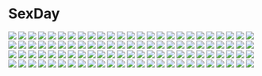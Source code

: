 # SexDay
![](https://konachan.com/image/3e78478d2e160e9a233368a139eea875/Konachan.com%20-%20116635%20chibi%20doll%20futami_yayoi%20hourai%20kaku_seiga%20kasodani_kyouko%20kirisame_marisa%20miyako_yoshika%20shanghai_doll%20soga_no_tojiko%20tagme%20touhou%20witch.jpg)
![](https://konachan.com/image/2ad1f2b6651d4b5524311f052be402ea/Konachan.com%20-%20230869%20aqua_eyes%20ass%20barefoot%20blonde_hair%20breasts%20censored%20close%20crown%20headband%20long_hair%20necklace%20nipples%20nopan%20pussy%20shibi%20staff%20thighhighs.jpg)
![](https://konachan.com/jpeg/f7d86af850b6d1d8a47fd890d38e0883/Konachan.com%20-%20199917%20blue_hair%20breast_hold%20breasts%20cum%20handjob%20long_hair%20navel%20nipples%20nude%20paizuri%20penis%20pubic_hair%20pussy_juice%20ricegnat%20sex%20twintails%20uncensored%20wink.jpg)
![](https://konachan.com/image/1a54973b4782346a0330dc120a052284/Konachan.com%20-%207069%20brown_hair%20crown%20dress%20glasses%20onija_taro%20torn_clothes.jpg)
![](https://konachan.com/jpeg/e2d56ed35fd235f81e05b5f84defc27b/Konachan.com%20-%2060427%20black_hair%20blush%20dress%20flowers%20goth-loli%20harukaze_setsuna%20loli%20lolita_fashion%20long_hair%20scan%20see_through%20tinkle.jpg)
![](https://konachan.com/jpeg/5961fb22ecf6092b140fc954773460b6/Konachan.com%20-%208784%20cat_smile%20hiiragi_kagami%20izumi_konata%20lucky_star%20school_uniform%20stars.jpg)
![](https://konachan.com/image/9d5c05a95c4d452893be8ee27c17f120/Konachan.com%20-%2021392%20saigyouji_yuyuko%20touhou.jpg)
![](https://konachan.com/image/fdfbc665d28d2c76d260ee056aac6bb8/Konachan.com%20-%20103058%20blonde_hair%20charlotte_%28mahou_shoujo_madoka_magica%29%20mahou_shoujo_madoka_magica%20pantyhose%20school_uniform%20takagi_hideaki%20tomoe_mami.jpg)
![](https://konachan.com/image/f510fad1975624912b2ba73ca04312eb/Konachan.com%20-%20244357%20aqua_hair%20boots%20braids%20building%20dress%20eyepatch%20gloves%20goggles%20hat%20long_hair%20male%20original%20red_eyes%20ruins%20short_hair%20twintails%20umbrella%20wristwear.jpg)
![](https://konachan.com/jpeg/e268df599c1aaeb3c8d51db36a589d0f/Konachan.com%20-%20275716%20animal_ears%20anthropomorphism%20blush%20brown_hair%20foxgirl%20garter%20girls_frontline%20k_milk12000%20long_hair%20multiple_tails%20necklace%20red_eyes%20tail%20white.jpg)
![](https://konachan.com/jpeg/29a004059d182c063de5f11ec7ca1a5d/Konachan.com%20-%20132873%202girls%20blonde_hair%20blue_eyes%20dress%20fate_stay_night%20fate_zero%20fate_%28series%29%20long_hair%20petals%20red_eyes%20saber%20sword%20weapon%20white_hair.jpg)
![](https://konachan.com/jpeg/e70cc84c522af6068c41ba70c05b5d78/Konachan.com%20-%20242974%20anthropomorphism%20aqua_eyes%20blush%20breasts%20cameltoe%20cosplay%20gray_hair%20headphones%20hoodie%20kemono_friends%20nironiro%20short_hair%20skintight%20thighhighs%20white.jpg)
![](https://konachan.com/image/fa77827d32279c43ec46ab80f0ec542e/Konachan.com%20-%20162502%20aliasing%20bikini_top%20bow_%28weapon%29%20braids%20breasts%20cleavage%20gloves%20long_hair%20momopanda%20navel%20necklace%20original%20purple_hair%20shorts%20sword%20weapon.jpg)
![](https://konachan.com/image/1e9c3db6f0cd538005f4263e9d350e75/Konachan.com%20-%20184935%20dress%20green_hair%20hagiwara_rin%20long_hair%20shadow_of_the_colossus%20tagme_%28character%29%20wedding_attire.jpg)
![](https://konachan.com/image/759c10da19602b00e9cc91d9510cd785/Konachan.com%20-%20275341%20censored%20cum%20fire_emblem%20sex%20tharja_%28fire_emblem%29%20yui.h.jpg)
![](https://konachan.com/image/9c0dd6c10442332e33d0a3f3f2c54315/Konachan.com%20-%2050183%20blood%20blood_%28anime%29%20haji%20otonashi_saya%20sword%20vampire%20weapon.jpg)
![](https://konachan.com/image/0daf249a454552bc15590ef82212920d/Konachan.com%20-%20301234%20anthropomorphism%20azur_lane%20black_hair%20breasts%20limgae%20long_hair%20nipples%20pussy%20realistic%20red_eyes%20taihou_%28azur_lane%29%20thighhighs%20uncensored.jpg)
![](https://konachan.com/image/69d3899eafcd568010e374ddedef2f59/Konachan.com%20-%2016750%20pointed_ears%20shuffle.jpg)
![](https://konachan.com/jpeg/71b7cc4d74d9539f9ac62996666ed5b9/Konachan.com%20-%20207872%20long_hair%20myungsoolim%20pink_hair%20purple_eyes%20sunset%20twintails%20vocaloid%20voiceroid%20yuzuki_yukari.jpg)
![](https://konachan.com/jpeg/cffaa60826e49e9704eb555caf06bb46/Konachan.com%20-%20135063%20celaeno_a_pnakotus%20clouds%20game_cg%20kouyoku_no_soleil_-vii%E2%80%99s_world-%20sky%20skyfish%20wings%20yukie.jpg)
![](https://konachan.com/image/96717191069a44c8736300160402e671/Konachan.com%20-%2023297%20animal%20asakura_nemu%20bikini%20cat%20da_capo%20mizukoshi_mako%20mizukoshi_moe%20scan%20shirakawa_kotori%20swimsuit%20yoshino_sakura.jpg)
![](https://konachan.com/image/b219cfd2d627c24f0ab61c566ffab7fa/Konachan.com%20-%207674%20animal_ears%20blue_eyes%20blush%20braids%20brown_eyes%20catgirl%20gray_hair%20gym_uniform%20long_hair%20panties%20panty_pull%20ribbons%20short_hair%20tagme%20underwear.jpg)
![](https://konachan.com/image/9dccf84e4670dde3baa9ef36637820f7/Konachan.com%20-%20129288%20aircraft%20shio_no.9%20space%20tagme%20weapon.jpg)
![](https://konachan.com/jpeg/d56c50e3f6215e2d17ade6ce485493e0/Konachan.com%20-%20282998%20blonde_hair%20bodysuit%20bow%20breasts%20cameltoe%20choker%20elbow_gloves%20gloves%20headband%20long_hair%20original%20red_eyes%20spread_legs%20thighhighs%20waifu2x.jpg)
![](https://konachan.com/jpeg/20b086574be936a64f82e882aa7679d6/Konachan.com%20-%20307266%20dress%20long_hair%20original%20planet%20polychromatic%20riannannair%20white_hair.jpg)
![](https://konachan.com/jpeg/5f0c8fcbe74de23bc298e1f4c95f8c5e/Konachan.com%20-%20272103%202girls%20bikini%20breasts%20cleavage%20collar%20drink%20flowers%20long_hair%20navel%20necklace%20original%20pink_eyes%20ponytail%20sakakidani%20swimsuit%20thighhighs%20water.jpg)
![](https://konachan.com/jpeg/099029ea91aa682446abd451c15fbe9c/Konachan.com%20-%20306246%20ass%20bed%20blush%20breasts%20fate_grand_order%20fate_%28series%29%20long_hair%20nipples%20pink_eyes%20pussy%20red_hair%20spread_pussy%20torn_clothes%20tsuki_no_i-min%20uncensored.jpg)
![](https://konachan.com/image/8454edea01ab5c6082bc4fbb3b2c51c0/Konachan.com%20-%2026062%20hunter_x_hunter%20killua_zaoldyeck%20kurapica%20shounen_ai.jpg)
![](https://konachan.com/jpeg/d316ea96e56bd2432647daabf69add26/Konachan.com%20-%20101388%20blue_hair%20guitar%20hatsune_miku%20headphones%20instrument%20miku_append%20sira-kura%20thighhighs%20twintails%20vocaloid.jpg)
![](https://konachan.com/jpeg/9a28de7a1670fca10d6417212c78ffe6/Konachan.com%20-%20196450%20aqua_eyes%20ass%20breasts%20brown_hair%20censored%20cleavage%20long_hair%20mayuri_kaichou%20nopan%20pussy%20tamasaka_makoto%20thighhighs%20tokyo_7th_sisters.jpg)
![](https://konachan.com/jpeg/07cf17bb0cbbe5099e4484b54a7ce064/Konachan.com%20-%20197500%202girls%20aqua_eyes%20ass%20blush%20breasts%20brown_hair%20collar%20dansa%20forest%20game_cg%20long_hair%20nipples%20nude%20ribbons%20tail%20thighhighs%20tree%20twintails.jpg)
![](https://konachan.com/image/58a054a45e929d7d431c8f7ebea4bf61/Konachan.com%20-%2052076%20cantarella_%28vocaloid%29%20hatsune_miku%20hug%20kaito%20male%20nayu%20vocaloid.jpg)
![](https://konachan.com/image/a4513e61d55d87b7973e14931d612bd9/Konachan.com%20-%2070454%20aqua_eyes%20aqua_hair%20ayko%20gloves%20hatsune_miku%20headphones%20koi_wa_sensou_%28vocaloid%29%20long_hair%20pantyhose%20skirt%20twintails%20vocaloid.jpg)
![](https://konachan.com/image/b6e1f33009ae6ee3909002705b6f911e/Konachan.com%20-%2048875%20cc%20clamp%20code_geass%20kururugi_suzaku%20lelouch_lamperouge%20male%20nunnally_lamperouge%20rollo_lamperouge%20scan.jpg)
![](https://konachan.com/jpeg/1fe920125766d574f9c1ea4fb57f82be/Konachan.com%20-%2084837%202girls%20animal_ears%20blonde_hair%20breasts%20cleavage%20foxgirl%20long_hair%20orange_eyes%20pink_eyes%20school_swimsuit%20swimsuit%20tail%20thighhighs%20white.jpg)
![](https://konachan.com/jpeg/c808ad85d07d298d0d64840acf69499c/Konachan.com%20-%20195178%202girls%20black_hair%20book%20brown_hair%20kogemashita%20original%20scan%20takoyaki_%28roast%29%20thighhighs.jpg)
![](https://konachan.com/image/eb1e7563ef0a5d2263908ca49e4befae/Konachan.com%20-%20269026%20animal_ears%20ass%20brown_hair%20close%20doggirl%20original%20panties%20school_uniform%20short_hair%20skirt%20tachimi_%28basue%29%20tail%20underwear%20upskirt.jpg)
![](https://konachan.com/jpeg/a2078cb1da3ec9849c005868be5c9811/Konachan.com%20-%2067025%20detroit_metal_city%20negishi_soichi.jpg)
![](https://konachan.com/image/373dd228f5f492a365289b3eeb392469/Konachan.com%20-%20116410%20bikini%20corticarte_apa_lagranges%20gray%20kannatsuki_noboru%20ponytail%20red_eyes%20red_hair%20shinkyoku_soukai_polyphonica%20swimsuit.jpg)
![](https://konachan.com/jpeg/add8188ed2473103939fc4d2595dd70f/Konachan.com%20-%20267090%20anthropomorphism%20arare_%28kancolle%29%20group%20mumyoudou%20oboro_%28kancolle%29%20ushio_%28kancolle%29%20uzuki_%28kancolle%29%20wakaba_%28kancolle%29%20yayoi_%28kancolle%29.jpg)
![](https://konachan.com/image/0dc4b0a063fd6f669dcc2d7a74c96761/Konachan.com%20-%2027962%20carnevale_della_luce_della_luna%20nitroplus%20tagme.jpg)
![](https://konachan.com/image/b420267a90128eca359c9fb83d42bbd0/Konachan.com%20-%20203115%202girls%20blush%20dorisu2%20kousaka_honoka%20long_hair%20love_live%21_school_idol_project%20school_uniform%20shoujo_ai%20skirt%20sonoda_umi%20thighhighs.jpg)
![](https://konachan.com/jpeg/6a26de0862481e44b68d95a9eb98fe9a/Konachan.com%20-%20245523%20blue_eyes%20brown_hair%20long_hair%20nasunokonasuko%20original.jpg)
![](https://konachan.com/jpeg/15fb1d70a05cc73de9ab4b2c95dbd5ad/Konachan.com%20-%20152456%20animal%20apple%20barefoot%20beach%20bikini%20blue_eyes%20blue_hair%20bow%20clouds%20fish%20food%20fruit%20goggles%20long_hair%20original%20saban%20sky%20swim_ring%20swimsuit%20water%20wings.jpg)
![](https://konachan.com/image/d990842b565e61c912c6618110c00b8d/Konachan.com%20-%2093653%20all_male%20bleach%20kurosaki_ichigo%20male.jpg)
![](https://konachan.com/image/b06a1df98379a9d0c627b300908fdd53/Konachan.com%20-%20160278%20barefoot%20black_hair%20building%20karasu-san_%28syh3iua83%29%20long_hair%20original%20shorts%20underwater%20water.jpg)
![](https://konachan.com/image/793dd2feeef55ba7807bd5d3ba21328e/Konachan.com%20-%20242144%20blue_eyes%20boots%20breasts%20chain%20cleavage%20eyepatch%20glasses%20gloves%20gray_hair%20group%20hat%20kneehighs%20logo%20loli%20male%20red_eyes%20red_hair%20shorts%20skirt%20tail%20tie.jpg)
![](https://konachan.com/image/07275d4ad2ceb979a3a8295daef55707/Konachan.com%20-%20264660%20black_hair%20breasts%20building%20camera%20cleavage%20clouds%20dress%20flowers%20green_eyes%20ifnil%20long_hair%20original%20phone%20ponytail%20skirt%20sky%20twintails%20water.jpg)
![](https://konachan.com/image/5fb2cca62a8779aab5a2fd8f28e5ace8/Konachan.com%20-%20107945%20anjou_naruko%20furai%20hisakawa_tetsudou%20honma_meiko%20matsuyuki_atsumu%20tsurumi_chiriko%20umbrella%20yadomi_jinta.jpg)
![](https://konachan.com/jpeg/26795d5b7a4bf9955301b634e604e9c6/Konachan.com%20-%20181959%20amakura%20bloomers%20brown_hair%20drink%20game_cg%20gym_uniform%20mutsuki_misora%20root_nuko%20short_hair%20umisora_no_fragments.jpg)
![](https://konachan.com/jpeg/68092b4c76b75a6c2bc6ffcbf841c453/Konachan.com%20-%20268136%20anus%20ass%20bed%20black_hair%20blush%20book%20erondo%20game_cg%20koinosu_ichacolize%20long_hair%20nopan%20purple_eyes%20pussy%20skirt%20takeya_masami%20uncensored%20yoshino_ichika.jpg)
![](https://konachan.com/image/cd73148ad6190c11578b880c5512340b/Konachan.com%20-%20193685%20animal_ears%20blue_eyes%20boots%20catgirl%20dress%20gray_hair%20kneehighs%20long_hair%20original%20rioka_%28southern_blue_sky%29%20skirt%20wristwear.jpg)
![](https://konachan.com/image/92c25f314ded743f009f34ec88205ed6/Konachan.com%20-%20127259%20blonde_hair%20kise_yayoi%20precure%20rei_%28rei%27s_room%29%20school_uniform%20smile_precure%21%20tears.jpg)
![](https://konachan.com/jpeg/ba13b5e753c45648b1399099c50d348d/Konachan.com%20-%2068261%20fujitsubo-machine%20itou_noiji%20macross%20macross_frontier%20panties%20ranka_lee%20thighhighs%20underwear.jpg)
![](https://konachan.com/image/bad8905bd17b05b2ace3fb5a060f3e9e/Konachan.com%20-%2059525%20boots%20kamui_gakupo%20long_hair%20male%20megurine_luka%20pink_hair%20purple_hair%20rahwia%20signed%20sky%20thighhighs%20vocaloid.jpg)
![](https://konachan.com/image/c0c05d804242690b0d9650c2a7f1208b/Konachan.com%20-%20196025%20aqua_eyes%20blue_hair%20blush%20brown_hair%20dark_skin%20green_eyes%20kurasuke%20logo%20long_hair%20red_eyes%20ribbons%20short_hair%20tan_lines%20topless%20twintails%20watermark.jpg)
![](https://konachan.com/jpeg/ac4dfd095c66f96486c8ce8040fe5ecf/Konachan.com%20-%20203643%20akebono_%28kancolle%29%20anthropomorphism%20bikini%20group%20kantai_collection%20loli%20oboro_%28kancolle%29%20sakurazawa_izumi%20swimsuit%20ushio_%28kancolle%29.jpg)
![](https://konachan.com/jpeg/cde953bb3913519b298b8e011812112b/Konachan.com%20-%20216654%20bra%20breasts%20cleavage%20game_cg%20long_hair%20mochizuki_nozomu%20necklace%20ootori_nanao%20purple_hair%20saimin_class_wonderful%20underwear%20yellow_eyes.jpg)
![](https://konachan.com/image/1566a8406220b6b760ceb73bca9b93d6/Konachan.com%20-%20296499%20animal%20animal_ears%20arknights%20brown_hair%20calder%20cat%20catgirl%20chain%20fire%20long_hair%20magic%20orange_eyes%20pantyhose%20skirt%20skyfire_%28arknights%29%20staff.jpg)
![](https://konachan.com/image/00a7af1aa2c0e92be7d9787ca7697ba1/Konachan.com%20-%2025487%20eureka_seven%20holland_novak.jpeg)
![](https://konachan.com/jpeg/43f6fbd8707bc4f999106fe5c4f80680/Konachan.com%20-%20129154%20animal_ears%20apple%20catgirl%20food%20fruit%20gloves%20loli%20long_hair%20panties%20pink_hair%20purple_eyes%20skirt%20tail%20thighhighs%20tinkerbell%20underwear%20vector.jpg)
![](https://konachan.com/image/24d3724d3f43153630782ef78dcfa032/Konachan.com%20-%2071499%20dress%20futari_wa_precure%20higashi_setsuna%20long_hair%20nako_%28nonrain%29%20pink_hair%20precure%20purple_hair%20red_eyes%20ribbons.jpg)
![](https://konachan.com/image/cdbb13808d0b6f31c551e099bcafb6e7/Konachan.com%20-%2043408%20hakurei_reimu%20japanese_clothes%20miko%20sideboob%20touhou%20zoom_layer.jpg)
![](https://konachan.com/jpeg/cf51e76a59e416e6c8b8a891b9e3d3e6/Konachan.com%20-%20123649%20butterfly%20game_cg%20gray_hair%20japanese_clothes%20manatsu_no_yoru_no_yuki_monogatari%20mikeou%20red_eyes%20shinjou_yukina.jpg)
![](https://konachan.com/image/ca578e019fa6529ec8bc111694b23e0f/Konachan.com%20-%20102517%20close%20harawata%20kaname_madoka%20mahou_shoujo_madoka_magica%20pink_eyes%20pink_hair%20tears%20torn_clothes%20white.jpg)
![](https://konachan.com/image/1bda0463f60937e60b9477b7c8ccb546/Konachan.com%20-%20100578%20blue_eyes%20bow%20brown_hair%20feathers%20japanese_clothes%20kara_no_kyoukai%20katana%20kimono%20moon%20nagumo_%28qmzp10%29%20ryougi_shiki%20sword%20tree%20weapon.jpg)
![](https://konachan.com/image/01b04bf6aa75d16fbb41edda2e06c8e9/Konachan.com%20-%20102856%20ao_no_exorcist%20fujimoto_shirou%20okumura_rin%20pointed_ears%20yuuno_%28yukioka%29.jpg)
![](https://konachan.com/jpeg/59260960c09fc35bb541954e0da21b62/Konachan.com%20-%20216232%20blue_eyes%20blue_hair%20blush%20breasts%20game_cg%20gray_hair%20headband%20long_hair%20nipples%20nude%20pink_hair%20red_eyes%20sengoku_hime%20short_hair%20yangsion%20yuri.jpg)
![](https://konachan.com/image/4ffc0016366f150828f8b816fe2234ca/Konachan.com%20-%20251553%20black_hair%20brown_eyes%20close%20clouds%20hasisisissy%20original%20scarf%20short_hair%20sky.jpg)
![](https://konachan.com/image/7be075a99bfbd9a2c556cb0622667949/Konachan.com%20-%20156574%20ass%20blonde_hair%20blue_eyes%20blush%20fingering%20hasegawa_kobato%20jet_yowatari%20kashiwazaki_sena%20long_hair%20masturbation%20nopan%20pussy%20uncensored.jpg)
![](https://konachan.com/image/19c5f0acaec99eee6b32884c4e7864c4/Konachan.com%20-%2066615%20fantasy_earth_zero%20white.jpg)
![](https://konachan.com/image/fad62f0041a8b26090bde10ff7820c78/Konachan.com%20-%20137175%20animal%20bird%20flowers%20ibara_kasen%20shinebell%20touhou.jpg)
![](https://konachan.com/image/0ee5bf02758ba98a651283bd95eb34ad/Konachan.com%20-%20164670%20clouds%20drink%20horns%20ibuki_suika%20moon%20night%20risutaru%20sake%20sky%20stars%20touhou%20water.jpg)
![](https://konachan.com/jpeg/a6c57017713efc4996e64a7e88e64b78/Konachan.com%20-%20238941%20black_hair%20blue_eyes%20cherry_blossoms%20flowers%20mirai_%28mirai76_%29%20original%20school_uniform%20short_hair%20tears.jpg)
![](https://konachan.com/image/dcd2a2e70cb159ffbb53f36a23bdfbb0/Konachan.com%20-%20299296%202girls%20blonde_hair%20blue_hair%20blush%20bow%20dress%20hat%20loli%20omochi_monaka%20petals%20ponytail%20red_eyes%20ribbons%20short_hair%20touhou%20vampire%20wings%20wink%20wristwear.jpg)
![](https://konachan.com/image/7f102bcf6e17a87e2eb905dc90cc5943/Konachan.com%20-%20290429%20blue_eyes%20breasts%20cum%20long_hair%20nipples%20open_shirt%20original%20purple_hair%20pussy%20school_uniform%20yume_no_tanuki.jpg)
![](https://konachan.com/image/24ea7a067bd396dd3aebd1c94346749f/Konachan.com%20-%20210533%20brown_hair%20building%20card_captor_sakura%20christmas%20city%20gloves%20green_eyes%20kero%20kinomoto_sakura%20moonknives%20night%20pantyhose%20short_hair.jpg)
![](https://konachan.com/jpeg/e5d9de33cf0dd62e239fd3515406d570/Konachan.com%20-%20304507%20apple%20blush%20brown_hair%20catgirl%20dress%20drink%20food%20fruit%20hoshi_%28snacherubi%29%20long_hair%20necklace%20orange_%28fruit%29%20original%20red_eyes%20summer_dress%20tail.jpg)
![](https://konachan.com/jpeg/2f9d2a69fd96aed589c3edc26dc9fc65/Konachan.com%20-%2035247%20izumi_konata%20lucky_star.jpg)
![](https://konachan.com/image/fcd470d204df8027d7de483ba1d29963/Konachan.com%20-%20115584%20black_hair%20blue_eyes%20blush%20green_eyes%20green_hair%20iwasaki_minami%20long_hair%20lucky_star%20red_hair%20school_uniform%20short_hair%20shoujo_ai%20sunset%20tamura_hiyori.jpg)
![](https://konachan.com/image/9985186fbe9651e90aa762f26c19771b/Konachan.com%20-%20301653%20anal%20bigrbear%20bondage%20breasts%20brown_hair%20censored%20dildo%20navel%20nipples%20original%20pussy%20red_eyes%20short_hair%20spread_legs%20spread_pussy%20thighhighs.jpg)
![](https://konachan.com/jpeg/d396bc4aad6fb031db8e57fc8f329ad7/Konachan.com%20-%20286334%20breasts%20long_hair%20navel%20original%20red_hair%20saburou_%28hgmg%29%20twintails%20waifu2x%20white%20yellow_eyes.jpg)
![](https://konachan.com/jpeg/36fb64e06b6616da755dca9c126b8faa/Konachan.com%20-%2077130%20brown_eyes%20brown_hair%20hirasawa_yui%20k-on%21%20vector.jpg)
![](https://konachan.com/image/593eedc7072fc307d0772d9a7e39f2c0/Konachan.com%20-%20245441%20all_male%20amatari_sukuzakki%20fire_emblem%20fire_emblem_fates%20fire_emblem_if%20gray_hair%20male%20my_unit_%28fire_emblem%29%20pointed_ears%20red_eyes%20short_hair.jpg)
![](https://konachan.com/jpeg/402dbbef0dfe4c15481365b88365c679/Konachan.com%20-%20163877%20breasts%20carnelian%20japanese_clothes%20nipples%20no_bra%20nopan%20see_through%20tagme.jpg)
![](https://konachan.com/image/ca9bb35c90edfb20644409f99df0b36c/Konachan.com%20-%20277785%202girls%20blonde_hair%20blue_hair%20blush%20breasts%20brown_eyes%20dress%20fang%20food%20fruit%20headband%20kotatsu%20short_hair%20shorts%20sleeping%20takahero%20yuru_yuri.jpg)
![](https://konachan.com/image/0972caf514528ddd32b79c46d3b88f95/Konachan.com%20-%20305275%20agatsuma_zenitsu%20all_male%20katana%20kimetsu_no_yaiba%20male%20sword%20weapon%20xuefei_%28snowdrop%29.jpg)
![](https://konachan.com/image/2ce64eba38e40e94e252aff5e51ecdc0/Konachan.com%20-%20103998%20animal_ears%20bell%20blonde_hair%20chiri_%28atlanta%29%20close%20fang%20original%20red_eyes%20ten%27inkou_korin%20translation_request.jpg)
![](https://konachan.com/image/d046b2b31bfa38e1e54119b2c96f3efa/Konachan.com%20-%2024664%20artoria_pendragon_%28all%29%20fate_%28series%29%20fate_stay_night%20saber.jpg)
![](https://konachan.com/image/ce07d4b50970feb18f3366be92bbfc7d/Konachan.com%20-%20222858%20aqua_hair%20ass%20bow%20bunny%20coca_cola%20flowers%20food%20fruit%20green_eyes%20hat%20long_hair%20popsicle%20rixingyisha%20strawberry%20swimsuit%20twintails%20vocaloid.jpg)
![](https://konachan.com/image/4c100ca481ff817406a233db46093078/Konachan.com%20-%2016538%20neo_ranga%20neoranga%20shimabara_yuuhi.jpg)
![](https://konachan.com/image/c77e5bc3bbba3e1140a64636ee334869/Konachan.com%20-%20156985%20breasts%20green_eyes%20green_hair%20kimuti-g%20long_hair%20nude%20pubic_hair%20vividgreen%20vividred_operation%20wink.jpg)
![](https://konachan.com/jpeg/e412842835684d81312dd2530a03e46d/Konachan.com%20-%20264428%202girls%20azur_lane%20band-width%20bed%20black_hair%20foxgirl%20gloves%20long_hair%20orange_eyes%20panties%20pantyhose%20signed%20stockings%20thighhighs%20underwear%20uniform.jpg)
![](https://konachan.com/image/3d95cde9113228a5948dc965fa325027/Konachan.com%20-%20203926%20aqua_eyes%20aqua_hair%20atdan%20breasts%20cropped%20fang%20hatsune_miku%20twintails%20vocaloid.jpg)
![](https://konachan.com/image/4d4a0aa203c731dfbbf7333e2365e854/Konachan.com%20-%20135296%20accel_world%20black_hair%20blush%20butterfly%20digital_lover%20elbow_gloves%20fairy%20gloves%20headdress%20kuro_yuki_hime%20long_hair%20nakajima_yuka%20nopan%20red_eyes%20wings.jpg)
![](https://konachan.com/image/ac369b633209da2a39e0547a570f7385/Konachan.com%20-%20136722%202girls%20as109%20bed%20blue_eyes%20bondage%20breasts%20brown_eyes%20catherine%20condom%20fingering%20glasses%20long_hair%20navel%20nipples%20red_hair%20stockings%20underwear.jpg)
![](https://konachan.com/image/c637e489e64bb90c296a727f75c2f029/Konachan.com%20-%2021022%20kanon%20minase_akiko%20sawatari_makoto.jpg)
![](https://konachan.com/image/b452b1ec82d86cb3c4660cb812e27003/Konachan.com%20-%205598%20dead_or_alive%20tagme.jpg)
![](https://konachan.com/image/793d76aa42776367594dac0ba4198f28/Konachan.com%20-%20212509%202girls%20flandre_scarlet%20mirysa_rh%20remilia_scarlet%20sunset%20touhou%20vampire%20wings.jpg)
![](https://konachan.com/image/dbcab759297eaf98cf5b9514099653ce/Konachan.com%20-%20287025%20breast_hold%20breasts%20brown_hair%20close%20elbow_gloves%20gloves%20long_hair%20nipples%20ogino_atsuki%20original.jpg)
